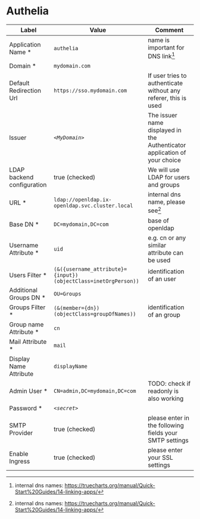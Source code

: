 # Authelia

| Label | Value | Comment |
|--|--|--|
| Application Name * | `authelia` | name is important for DNS link[^1] |
| Domain * | `mydomain.com` | |
| Default Redirection Url | `https://sso.mydomain.com` | If user tries to authenticate without any referer, this is used |
| Issuer | _`<MyDomain>`_ | The issuer name displayed in the Authenticator application of your choice |
| LDAP backend configuration | true (checked) | We will use LDAP for users and groups |
| URL * | `ldap://openldap.ix-openldap.svc.cluster.local` | internal dns name, please see[^1] |
| Base DN * | `DC=mydomain,DC=com` | base of openldap |
| Username Attribute *| `uid` | e.g. cn or any similar attribute can be used |
| Users Filter * | `(&({username_attribute}={input})(objectClass=inetOrgPerson))` | identification of an user |
| Additional Groups DN * | `OU=Groups` |  |
| Groups Filter * | `(&(member={dn})(objectClass=groupOfNames))` | identification of an group |
| Group name Attribute * | `cn` |  |
| Mail Attribute * | `mail` |  |
| Display Name Attribute | `displayName` |  |
| Admin User * | `CN=admin,DC=mydomain,DC=com` | TODO: check if readonly is also working |
| Password * | _`<secret>`_ |  |
| SMTP Provider | true (checked) | please enter in the following fields your SMTP settings |
| Enable Ingress | true (checked) | please enter your SSL settings |





[^1]: internal dns names: https://truecharts.org/manual/Quick-Start%20Guides/14-linking-apps/